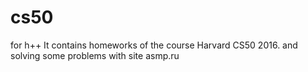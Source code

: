 # cs50
for h++
It contains homeworks of the course Harvard CS50 2016.
and solving some problems with site asmp.ru
